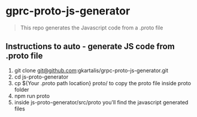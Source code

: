 # gprc-proto-js-generator

> This repo generates the Javascript code from a .proto file


## Instructions to auto - generate JS code from .proto file

1. git clone git@github.com:gkartalis/grpc-proto-js-generator.git
2. cd js-proto-generator
3. cp ${Your .proto path location} proto/ 
   to copy the proto file inside proto folder
4. npm run proto
5. inside js-proto-generator/src/proto you'll find the javascript generated files

